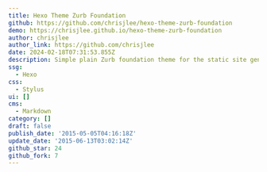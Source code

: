 ```yaml
---
title: Hexo Theme Zurb Foundation
github: https://github.com/chrisjlee/hexo-theme-zurb-foundation
demo: https://chrisjlee.github.io/hexo-theme-zurb-foundation
author: chrisjlee
author_link: https://github.com/chrisjlee
date: 2024-02-18T07:31:53.855Z
description: Simple plain Zurb foundation theme for the static site generator hexo.js
ssg:
  - Hexo
css:
  - Stylus
ui: []
cms:
  - Markdown
category: []
draft: false
publish_date: '2015-05-05T04:16:18Z'
update_date: '2015-06-13T03:02:14Z'
github_star: 24
github_fork: 7
---
```

